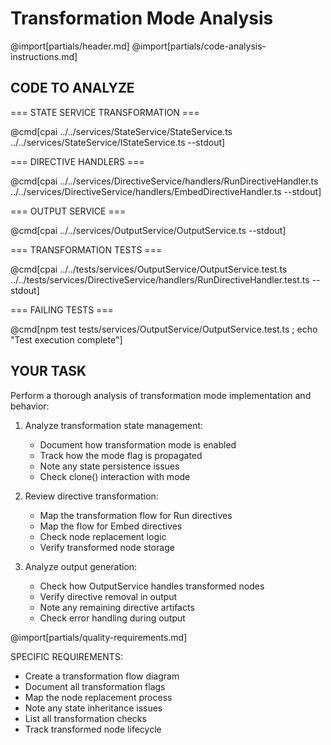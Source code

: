 # Transformation Mode Analysis

@import[partials/header.md]
@import[partials/code-analysis-instructions.md]

## CODE TO ANALYZE

=== STATE SERVICE TRANSFORMATION ===

@cmd[cpai ../../services/StateService/StateService.ts ../../services/StateService/IStateService.ts --stdout]

=== DIRECTIVE HANDLERS ===

@cmd[cpai ../../services/DirectiveService/handlers/RunDirectiveHandler.ts ../../services/DirectiveService/handlers/EmbedDirectiveHandler.ts --stdout]

=== OUTPUT SERVICE ===

@cmd[cpai ../../services/OutputService/OutputService.ts --stdout]

=== TRANSFORMATION TESTS ===

@cmd[cpai ../../tests/services/OutputService/OutputService.test.ts ../../tests/services/DirectiveService/handlers/RunDirectiveHandler.test.ts --stdout]

=== FAILING TESTS ===

@cmd[npm test tests/services/OutputService/OutputService.test.ts ; echo "Test execution complete"]

## YOUR TASK

Perform a thorough analysis of transformation mode implementation and behavior:

1. Analyze transformation state management:
   - Document how transformation mode is enabled
   - Track how the mode flag is propagated
   - Note any state persistence issues
   - Check clone() interaction with mode

2. Review directive transformation:
   - Map the transformation flow for Run directives
   - Map the flow for Embed directives
   - Check node replacement logic
   - Verify transformed node storage

3. Analyze output generation:
   - Check how OutputService handles transformed nodes
   - Verify directive removal in output
   - Note any remaining directive artifacts
   - Check error handling during output

@import[partials/quality-requirements.md]

SPECIFIC REQUIREMENTS:

- Create a transformation flow diagram
- Document all transformation flags
- Map the node replacement process
- Note any state inheritance issues
- List all transformation checks
- Track transformed node lifecycle 